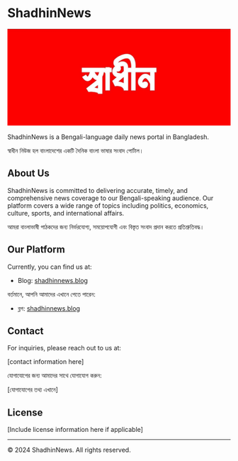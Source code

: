 # ShadhinNews

![ShadhinNews Banner](logo-banner.jpg)

ShadhinNews is a Bengali-language daily news portal in Bangladesh.

স্বাধীন নিউজ হল বাংলাদেশের একটি দৈনিক বাংলা ভাষার সংবাদ পোর্টাল।

## About Us

ShadhinNews is committed to delivering accurate, timely, and comprehensive news coverage to our Bengali-speaking audience. Our platform covers a wide range of topics including politics, economics, culture, sports, and international affairs.

আমরা বাংলাভাষী পাঠকদের জন্য নির্ভরযোগ্য, সময়োপযোগী এবং বিস্তৃত সংবাদ প্রদান করতে প্রতিশ্রুতিবদ্ধ।

## Our Platform

Currently, you can find us at:

- Blog: [shadhinnews.blog](https://shadhinnews.blog)

বর্তমানে, আপনি আমাদের এখানে পেতে পারেন:

- ব্লগ: [shadhinnews.blog](https://shadhinnews.blog)

## Contact

For inquiries, please reach out to us at:

[contact information here]

যোগাযোগের জন্য আমাদের সাথে যোগাযোগ করুন:

[যোগাযোগের তথ্য এখানে]

## License

[Include license information here if applicable]

---

© 2024 ShadhinNews. All rights reserved.
